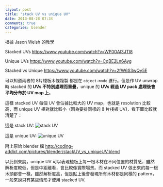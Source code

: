 ```yaml
---
layout: post
title: "stack UV vs unique UV"
date: 2013-08-28 07:34
comments: true
categories: blender
---
```

根據 Jason Welsh 的教學 
	
Stacked UVs <https://www.youtube.com/watch?v=WP0OAl3JTI8>

Unique UVs <https://www.youtube.com/watch?v=CqBE2Ln6Ayg>

Stacked vs Unique <https://www.youtube.com/watch?v=2fW6S3wQy5E>

可以知道兩者的 8片棧板木條複製 都是在 `object-mode` 進行。但是作 UV unwrap 時 stacked 的 **UVs 不特別處理而重疊**，unique 的 **UVs 經過 UV pack 處理後會平均分布於 UV map 上**。

<!-- more -->

這樣 stacked UV 每個 UV 會佔據比較大的 UV map，也就是 resolution 比較高，而 unique UV 相對就比較小（因為要排同樣的 8 片棧板 UV)，看下圖比較就清楚了：

這是 stack UV:
![stack UV](http://coding-addict.com/pictures/blender/stackUV.png)

這是 unique UV:
![unique UV](http://coding-addict.com/pictures/blender/uniqueUV.png)

附上原始 blender 檔 <http://coding-addict.com/pictures/blender/stackUV_vs_uniqueUV.blend>

以此例來說，unique UV 可以表現棧板上每一根木材在不同位置的材質感，雖然解析度較低，但是中距離看，會比較像實際場景。而 stacked UV 做出來的每一根木頭都會一樣，雖然解析度高，但是貼上後會發現所有木材都是同樣的 pattern，一般來說只有某些情形才使用 stacked UV.
